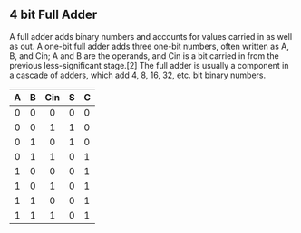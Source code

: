 ## 4 bit Full Adder

A full adder adds binary numbers and accounts for values 
carried in as well as out. A one-bit full adder adds 
three one-bit numbers, often written as A, B, and Cin; 
A and B are the operands, and Cin is a bit carried in 
from the previous less-significant stage.[2] The full 
adder is usually a component in a cascade of adders, 
which add 4, 8, 16, 32, etc. bit binary numbers. 


|  A    |    B    |  Cin     |    S    |    C   |
|:-----:|:-------:|:--------:|:--------:|:-------|
|   0   |    0    |     0    |     0    |     0  |
|   0   |    0    |     1    |     1    |     0  |
|   0   |    1    |     0    |     1    |     0  |
|   0   |    1    |     1    |     0    |     1  |
|   1   |    0    |     0    |     0    |     1  |
|   1   |    0    |     1    |     0    |     1  |
|   1   |    1    |     0    |     0    |     1  |
|   1   |    1    |     1    |     0    |     1  |

